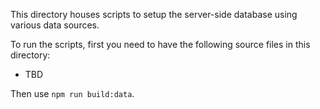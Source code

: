 This directory houses scripts to setup the server-side database using various data sources.

To run the scripts, first you need to have the following source files in this directory:

- TBD

Then use `npm run build:data`.
